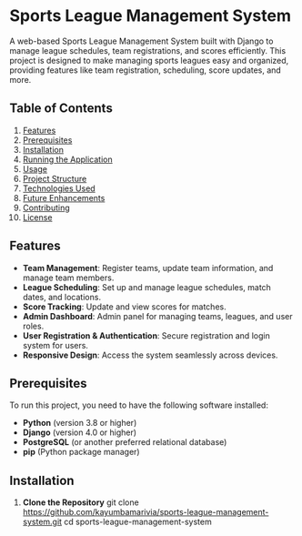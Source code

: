 # Sports League Management System

A web-based Sports League Management System built with Django to manage league schedules, team registrations, and scores efficiently. 
This project is designed to make managing sports leagues easy and organized, providing features like team registration, scheduling, score updates, and more.

## Table of Contents
1. [Features](#features)
2. [Prerequisites](#prerequisites)
3. [Installation](#installation)
4. [Running the Application](#running-the-application)
5. [Usage](#usage)
6. [Project Structure](#project-structure)
7. [Technologies Used](#technologies-used)
8. [Future Enhancements](#future-enhancements)
9. [Contributing](#contributing)
10. [License](#license)

## Features

- **Team Management**: Register teams, update team information, and manage team members.
- **League Scheduling**: Set up and manage league schedules, match dates, and locations.
- **Score Tracking**: Update and view scores for matches.
- **Admin Dashboard**: Admin panel for managing teams, leagues, and user roles.
- **User Registration & Authentication**: Secure registration and login system for users.
- **Responsive Design**: Access the system seamlessly across devices.


## Prerequisites

To run this project, you need to have the following software installed:

- **Python** (version 3.8 or higher)
- **Django** (version 4.0 or higher)
- **PostgreSQL** (or another preferred relational database)
- **pip** (Python package manager)


## Installation

1. **Clone the Repository**
   git clone https://github.com/kayumbamarivia/sports-league-management-system.git
   cd sports-league-management-system
